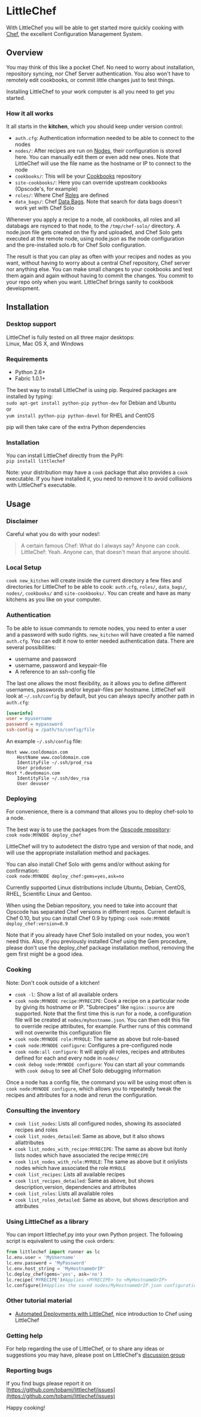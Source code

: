 # LittleChef

With LittleChef you will be able to get started more quickly cooking with [Chef][], the excellent Configuration Management System.

## Overview

You may think of this like a pocket Chef. No need to worry about installation, repository syncing, nor Chef Server authentication. You also won't have to remotely edit cookbooks, or commit little changes just to test things.

Installing LittleChef to your work computer is all you need to get you started.

### How it all works

It all starts in the **kitchen**, which you should keep under version control:

* `auth.cfg`: Authentication information needed to be able to connect to the nodes
* `nodes/`: After recipes are run on [Nodes][], their configuration is stored here. You can manually   edit them or even add new ones. Note that LittleChef will use the file name as the hostname or IP to connect to the node
* `cookbooks/`: This will be your [Cookbooks][] repository
* `site-cookbooks/`: Here you can override upstream cookbooks (Opscode's, for example)
* `roles/`: Where Chef [Roles][] are defined
* `data_bags/`: Chef [Data Bags][]. Note that search for data bags doesn't work yet with Chef Solo

Whenever you apply a recipe to a node, all cookbooks, all roles and all databags are rsynced to that node, to the `/tmp/chef-solo/` directory. A node.json file gets created on the fly and uploaded, and Chef Solo gets executed at the remote node, using node.json as the node configuration and the pre-installed solo.rb for Chef Solo configuration.

The result is that you can play as often with your recipes and nodes as you want, without having to worry about a central Chef repository, Chef server nor anything else. You can make small changes to your cookbooks and test them again and again without having to commit the changes. You commit to your repo only when you want. LittleChef brings sanity to cookbook development.

## Installation

### Desktop support

LittleChef is fully tested on all three major desktops:  
  Linux, Mac OS X, and Windows

### Requirements

* Python 2.6+
* Fabric 1.0.1+

The best way to install LittleChef is using pip. Required packages are installed by typing:  
`sudo apt-get install python-pip python-dev` for Debian and Ubuntu  
or  
`yum install python-pip python-devel` for RHEL and CentOS

pip will then take care of the extra Python dependencies

### Installation

You can install LittleChef directly from the PyPI:  
`pip install littlechef`

Note: your distribution may have a `cook` package that also provides a `cook` executable. If you have installed it, you need to remove it to avoid collisions with LittleChef's executable.

## Usage

### Disclaimer

Careful what you do with your nodes!:

> A certain famous Chef: What do I always say? Anyone can cook.  
> LittleChef: Yeah. Anyone can, that doesn't mean that anyone should.

### Local Setup

`cook new_kitchen` will create inside the current directory a few files and directories for LittleChef to be able to cook: `auth.cfg`, `roles/`, `data_bags/`, `nodes/`, `cookbooks/` and `site-cookbooks/`. You can create and have as many kitchens as you like on your computer.

### Authentication

To be able to issue commands to remote nodes, you need to enter a user and a password with sudo rights. `new_kitchen` will have created a file named `auth.cfg`. You can edit it now to enter needed authentication data. There are several possibilities:

* username and password
* username, password and keypair-file
* A reference to an ssh-config file

The last one allows the most flexibility, as it allows you to define different usernames, passwords and/or keypair-files per hostname. LittleChef will look at `~/.ssh/config` by default, but you can always specify another path in `auth.cfg`:

```ini
[userinfo]
user = myusername
password = mypassword
ssh-config = /path/to/config/file
```

An example `~/.ssh/config` file:

    Host www.cooldomain.com
        HostName www.cooldomain.com
        IdentityFile ~/.ssh/prod_rsa
        User produser
    Host *.devdomain.com
        IdentityFile ~/.ssh/dev_rsa
        User devuser

### Deploying

For convenience, there is a command that allows you to deploy chef-solo
to a node.

The best way is to use the packages from the [Opscode repository][]:  
`cook node:MYNODE deploy_chef`

LittleChef will try to autodetect the distro type and version of that node, and will use the appropriate installation method and packages.

You can also install Chef Solo with gems and/or without asking for confirmation:  
`cook node:MYNODE deploy_chef:gems=yes,ask=no`

Currently supported Linux distributions include Ubuntu, Debian, CentOS, RHEL, Scientific Linux and Gentoo.

When using the Debian repository, you need to take into account that Opscode has separated Chef versions in different repos. Current default is Chef 0.10, but you can install Chef 0.9 by typing:
`cook node:MYNODE deploy_chef:version=0.9`

Note that if you already have Chef Solo installed on your nodes, you won't need this. Also, if you previously installed Chef using the Gem procedure, please don't use the deploy_chef package installation method, removing the gem first might be a good idea.

### Cooking

Note: Don't cook outside of a kitchen!

* `cook -l`: Show a list of all available orders
* `cook node:MYNODE recipe:MYRECIPE`: Cook a recipe on a particular node by giving its hostname or IP. "Subrecipes" like `nginx::source` are supported. Note that the first time this is run for a node, a configuration file will be created at `nodes/myhostname.json`. You can then edit this file to override recipe attributes, for example. Further runs of this command will not overwrite this configuration file
* `cook node:MYNODE role:MYROLE`: The same as above but role-based
* `cook node:MYNODE configure`: Configures a pre-configured node
* `cook node:all configure`: It will apply all roles, recipes and attributes defined for each and every node in `nodes/`
* `cook debug node:MYNODE configure`: You can start all your commands with `cook debug` to see all Chef Solo debugging information

Once a node has a config file, the command you will be using most often is `cook node:MYNODE configure`, which allows you to repeatedly tweak the recipes and attributes for a node and rerun the configuration.

### Consulting the inventory

* `cook list_nodes`: Lists all configured nodes, showing its associated recipes and roles
* `cook list_nodes_detailed`: Same as above, but it also shows allattributes
* `cook list_nodes_with_recipe:MYRECIPE`: The same as above but itonly lists nodes which have associated the recipe `MYRECIPE`
* `cook list_nodes_with_role:MYROLE`: The same as above but it onlylists nodes which have associated the role `MYROLE`
* `cook list_recipes`: Lists all available recipes
* `cook list_recipes_detailed`: Same as above, but shows description,version, dependencies and attributes
* `cook list_roles`: Lists all available roles
* `cook list_roles_detailed`: Same as above, but shows description and attributes

### Using LittleChef as a library

You can import littlechef.py into your own Python project. The following
script is equivalent to using the `cook` orders:

```python
from littlechef import runner as lc
lc.env.user = 'MyUsername'
lc.env.password = 'MyPassword'
lc.env.host_string = 'MyHostnameOrIP'
lc.deploy_chef(gems='yes', ask='no')
lc.recipe('MYRECIPE')#Applies <MYRECIPE> to <MyHostnameOrIP>
lc.configure()#Applies the saved nodes/MyHostnameOrIP.json configuration
```

### Other tutorial material

* [Automated Deployments with LittleChef][], nice introduction to Chef
    using LittleChef

### Getting help

For help regarding the use of LittleChef, or to share any ideas or suggestions you may have, please post on LittleChef's [discussion group][]

### Reporting bugs

If you find bugs please report it on [https://github.com/tobami/littlechef/issues](https://github.com/tobami/littlechef/issues)

Happy cooking!

  [Chef]: http://www.opscode.com/chef
  [Nodes]: http://wiki.opscode.com/display/chef/Nodes
  [Cookbooks]: http://wiki.opscode.com/display/chef/Cookbooks
  [Roles]: http://wiki.opscode.com/display/chef/Roles
  [Data Bags]: http://wiki.opscode.com/display/chef/Data+Bags
  [Opscode repository]: http://wiki.opscode.com/display/chef/Installation#Installation-InstallingChefClientandChefSolo:
  [Automated Deployments with LittleChef]: http://sysadvent.blogspot.com/2010/12/day-9-automated-deployments-with.html
  [discussion group]: http://groups.google.com/group/littlechef
  [https://github.com/tobami/littlechef/issues]: https://github.com/tobami/littlechef/issues
